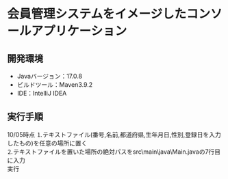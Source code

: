 # 会員管理システムをイメージしたコンソールアプリケーション  
## 開発環境  
  * Javaバージョン：17.0.8  
  * ビルドツール：Maven3.9.2  
  * IDE：IntelliJ IDEA  

  
## 実行手順  
 10/05時点
 ⒈テキストファイル(番号,名前,都道府県,生年月日,性別,登録日を入力したもの)を任意の場所に置く  
 ⒉テキストファイルを置いた場所の絶対パスをsrc\main\java\Main.javaの7行目に入力  
 実行

